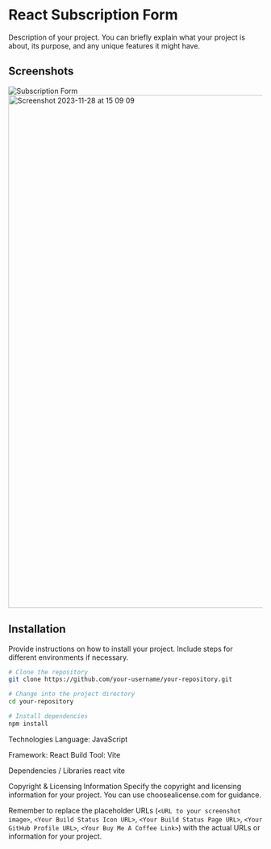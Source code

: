 # React Subscription Form

Description of your project. You can briefly explain what your project is about, its purpose, and any unique features it might have.

## Screenshots

![Subscription Form](<URL to your screenshot image>)
<img width="1015" alt="Screenshot 2023-11-28 at 15 09 09" src="https://github.com/tzuhuangyen/w6task2/assets/106456140/72cbfe16-de94-4fce-997b-a0a3258d62a3">

## Installation

Provide instructions on how to install your project. Include steps for different environments if necessary.
```bash
# Clone the repository
git clone https://github.com/your-username/your-repository.git

# Change into the project directory
cd your-repository

# Install dependencies
npm install
```





Technologies
Language: JavaScript

Framework: React
Build Tool: Vite

Dependencies / Libraries
react
vite



Copyright & Licensing Information
Specify the copyright and licensing information for your project. You can use choosealicense.com for guidance.

Remember to replace the placeholder URLs (`<URL to your screenshot image>`, `<Your Build Status Icon URL>`, `<Your Build Status Page URL>`, `<Your GitHub Profile URL>`, `<Your Buy Me A Coffee Link>`) with the actual URLs or information for your project.

